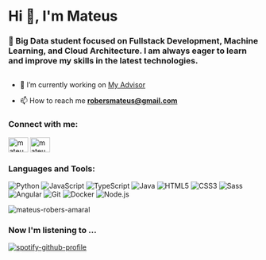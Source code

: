 <h1 align="left">Hi 👋, I'm Mateus</h1>
<h3 align="left">🧠 Big Data student focused on Fullstack Development, Machine Learning, and Cloud Architecture. I am always eager to learn and improve my skills in the latest technologies.</h3>

<p align="left"> <a href="https://twitter.com/" target="blank"><img src="https://img.shields.io/twitter/follow/?logo=twitter&style=for-the-badge" alt="" /></a> </p>

- 🔭 I’m currently working on [My Advisor](https://github.com/Synapse-My-Advisor)

- 📫 How to reach me **robersmateus@gmail.com**

<h3 align="left">Connect with me:</h3>
<p align="left">
<a href="https://www.linkedin.com/in/mateus-robers-amaral-4672262b6/" target="blank"><img align="center" src="https://raw.githubusercontent.com/rahuldkjain/github-profile-readme-generator/master/src/images/icons/Social/linked-in-alt.svg" alt="mateus robers amaral" height="30" width="40" /></a>
<a href="https://instagram.com/mateus.robers" target="blank"><img align="center" src="https://raw.githubusercontent.com/rahuldkjain/github-profile-readme-generator/master/src/images/icons/Social/instagram.svg" alt="mateus.robers" height="30" width="40" /></a>
</p>

<h3 align="left">Languages and Tools:</h3>

![Python](https://img.shields.io/badge/Python-3776AB?style=for-the-badge&logo=python&logoColor=white)
![JavaScript](https://img.shields.io/badge/JavaScript-F7DF1E?style=for-the-badge&logo=javascript&logoColor=black)
![TypeScript](https://img.shields.io/badge/TypeScript-007ACC?style=for-the-badge&logo=typescript&logoColor=white)
![Java](https://img.shields.io/badge/Java-007396?style=for-the-badge&logo=java&logoColor=white)
![HTML5](https://img.shields.io/badge/HTML5-E34F26?style=for-the-badge&logo=html5&logoColor=white)
![CSS3](https://img.shields.io/badge/CSS3-1572B6?style=for-the-badge&logo=css3&logoColor=white)
![Sass](https://img.shields.io/badge/Sass-CC6699?style=for-the-badge&logo=sass&logoColor=white)
![Angular](https://img.shields.io/badge/Angular-DD0031?style=for-the-badge&logo=angular&logoColor=white)
![Git](https://img.shields.io/badge/Git-F05032?style=for-the-badge&logo=git&logoColor=white)
![Docker](https://img.shields.io/badge/Docker-2496ED?style=for-the-badge&logo=docker&logoColor=white)
![Node.js](https://img.shields.io/badge/Node.js-339933?style=for-the-badge&logo=node.js&logoColor=white)


<p><img align="center" src="https://github-readme-stats.vercel.app/api/top-langs?username=mateus-robers-amaral&show_icons=true&locale=en&layout=compact" alt="mateus-robers-amaral" /></p>

<h3>Now I'm listening to ...</h3>

[![spotify-github-profile](https://spotify-github-profile.kittinanx.com/api/view?uid=22zqfysckvcm4ceadag5cqdza&cover_image=true&theme=novatorem&show_offline=true&background_color=121212&interchange=false&bar_color=53b14f&bar_color_cover=false)](https://spotify-github-profile.kittinanx.com/api/view?uid=22zqfysckvcm4ceadag5cqdza&redirect=true)
